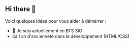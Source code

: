 ## Hi there 👋

Voici quelques idées pour vous aider à démarrer :

- 🔭 Je suis actuellement en BTS SIO
- ⌨️ 1 an d'ancienneté dans le développement (HTML/CSS)
